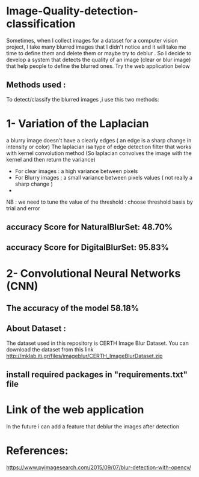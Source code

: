 # Image-Quality-detection-classification
Sometimes, when I collect images for a dataset for a computer vision project, I take many blurred images that I didn't notice and it will take me time to define them and delete them or maybe try to deblur . So I decide to develop a system that detects the quality of an image (clear or blur image) that help people to define the blurred ones.
Try the web application below


## Methods used :
To detect/classify the blurred images ,i use this two methods:

# 1- Variation of the Laplacian
a blurry image doesn't have a clearly edges ( an edge is a sharp change in intensity or color)
The laplacian isa type of edge detection filter that works with kernel convolution method (So laplacian convolves the image with the kernel and then return the variance)
- For clear images : a high variance between pixels
- For Blurry images : a small variance between pixels values ( not really a sharp change )
- 
NB : we need to tune the value of the threshold : choose threshold basis by trial and error

## accuracy Score for NaturalBlurSet: 48.70%
## accuracy Score for DigitalBlurSet: 95.83%

# 2- Convolutional Neural Networks (CNN)

## The accuracy of the model 58.18%

## About Dataset :
The dataset used in this repository is CERTH Image Blur Dataset.
You can download the dataset from this link  http://mklab.iti.gr/files/imageblur/CERTH_ImageBlurDataset.zip

## install required packages in "requirements.txt" file


# Link of the web application 


In the future i can add a feature that deblur the images after detection

# References: 
https://www.pyimagesearch.com/2015/09/07/blur-detection-with-opencv/





